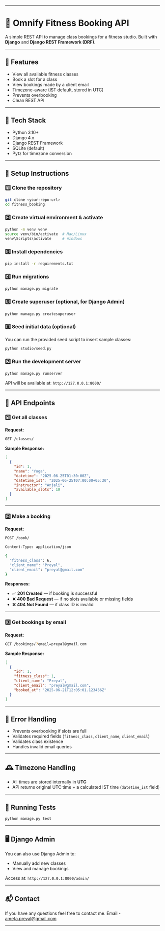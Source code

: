 
---

# 🧪 Omnify Fitness Booking API

A simple REST API to manage class bookings for a fitness studio. Built with **Django** and **Django REST Framework (DRF)**.

---

## 🚀 Features

* View all available fitness classes
* Book a slot for a class
* View bookings made by a client email
* Timezone-aware (IST default, stored in UTC)
* Prevents overbooking
* Clean REST API

---

## 🧰 Tech Stack

* Python 3.10+
* Django 4.x
* Django REST Framework
* SQLite (default)
* Pytz for timezone conversion

---

## 🔧 Setup Instructions

### 1️⃣ Clone the repository

```bash
git clone <your-repo-url>
cd fitness_booking
```

### 2️⃣ Create virtual environment & activate

```bash
python -m venv venv
source venv/bin/activate  # Mac/Linux
venv\Scripts\activate     # Windows
```

### 3️⃣ Install dependencies

```bash
pip install -r requirements.txt
```

### 4️⃣ Run migrations

```bash
python manage.py migrate
```

### 5️⃣ Create superuser (optional, for Django Admin)

```bash
python manage.py createsuperuser
```

### 6️⃣ Seed initial data (optional)

You can run the provided seed script to insert sample classes:

```bash
python studio/seed.py
```

### 7️⃣ Run the development server

```bash
python manage.py runserver
```

API will be available at:
`http://127.0.0.1:8000/`

---

## 🧪 API Endpoints

### 1️⃣ Get all classes

**Request:**

```bash
GET /classes/
```

**Sample Response:**

```json
[
  {
    "id": 1,
    "name": "Yoga",
    "datetime": "2025-06-25T01:30:00Z",
    "datetime_ist": "2025-06-25T07:00:00+05:30",
    "instructor": "Anjali",
    "available_slots": 10
  }
]
```

---

### 2️⃣ Make a booking

**Request:**

```bash
POST /book/

Content-Type: application/json

{
  "fitness_class": 6,
  "client_name": "Preyal",
  "client_email": "preyal@gmail.com"
}
```

**Responses:**

* ✅ **201 Created** — if booking is successful
* ❌ **400 Bad Request** — if no slots available or missing fields
* ❌ **404 Not Found** — if class ID is invalid

---

### 3️⃣ Get bookings by email

**Request:**

```bash
GET /bookings/?email=preyal@gmail.com
```

**Sample Response:**

```json
[
  {
    "id": 1,
    "fitness_class": 1,
    "client_name": "Preyal",
    "client_email": "preyal@gmail.com",
    "booked_at": "2025-06-21T12:05:01.123456Z"
  }
]
```

---

## 🎯 Error Handling

* Prevents overbooking if slots are full
* Validates required fields (`fitness_class`, `client_name`, `client_email`)
* Validates class existence
* Handles invalid email queries

---

## 🕰 Timezone Handling

* All times are stored internally in **UTC**
* API returns original UTC time + a calculated IST time (`datetime_ist` field)

---

## 🧪 Running Tests

```bash
python manage.py test
```

---

## 🖥 Django Admin

You can also use Django Admin to:

* Manually add new classes
* View and manage bookings

Access at: `http://127.0.0.1:8000/admin/`

---

## 📬 Contact

If you have any questions feel free to contact me.
Email - ameta.preyal@gmail.com

---
